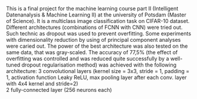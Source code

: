 This is a final project for the machine learning course part II (Intelligent Datenanalysis & Machine Learning II) at the university of Potsdam (Master of Science). 
It is a multiclass image classification task on CIFAR-10 dataset. 
Different architectures (combinations of FCNN with CNN) were tried out. Such technic as dropout was used to prevent overfitting. Some experiments with dimensionality reduction by using of principal component analyses were caried out. The power of the best architecture was also tested on the same data, that was gray-scaled. 
The accuracy of 77,5% (the effect of overfitting was controlled and was reduced quite successfully by a well-tuned dropout regularisation method) was achieved with the following architecture:
3 convolutional layers (kernel size = 3x3, stride = 1, padding = 1, activation function Leaky ReLU, max pooling layer after each conv. layer with 4x4 kernel and stride=2)    
2 fully-connected layer (256 neurons each)

